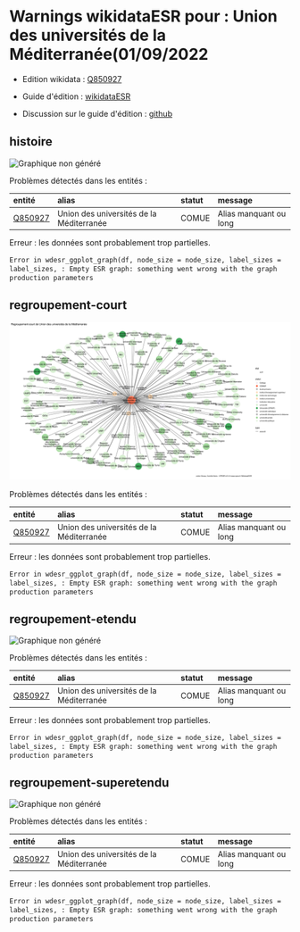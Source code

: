 Warnings wikidataESR pour : Union des universités de la Méditerranée(01/09/2022
================

- Edition wikidata : [Q850927](https://www.wikidata.org/wiki/Q850927)
- Guide d'édition : [wikidataESR](https://github.com/cpesr/wikidataESR/)

- Discussion sur le guide d'édition : [github](https://github.com/cpesr/wikidataESR/issues)



## histoire 

![Graphique non généré](Q850927-histoire.png) 

Problèmes détectés dans les entités :

|entité                                           |alias                                    |statut |message                |
|:------------------------------------------------|:----------------------------------------|:------|:----------------------|
|[Q850927](https://www.wikidata.org/wiki/Q850927) |Union des universités de la Méditerranée |COMUE  |Alias manquant ou long |

 


Erreur : les données sont probablement trop partielles.
```
Error in wdesr_ggplot_graph(df, node_size = node_size, label_sizes = label_sizes, : Empty ESR graph: something went wrong with the graph production parameters

``` 



## regroupement-court 

![Graphique non généré](Q850927-regroupement-court.png) 

Problèmes détectés dans les entités :

|entité                                           |alias                                    |statut |message                |
|:------------------------------------------------|:----------------------------------------|:------|:----------------------|
|[Q850927](https://www.wikidata.org/wiki/Q850927) |Union des universités de la Méditerranée |COMUE  |Alias manquant ou long |

 


Erreur : les données sont probablement trop partielles.
```
Error in wdesr_ggplot_graph(df, node_size = node_size, label_sizes = label_sizes, : Empty ESR graph: something went wrong with the graph production parameters

``` 



## regroupement-etendu 

![Graphique non généré](Q850927-regroupement-etendu.png) 

Problèmes détectés dans les entités :

|entité                                           |alias                                    |statut |message                |
|:------------------------------------------------|:----------------------------------------|:------|:----------------------|
|[Q850927](https://www.wikidata.org/wiki/Q850927) |Union des universités de la Méditerranée |COMUE  |Alias manquant ou long |

 


Erreur : les données sont probablement trop partielles.
```
Error in wdesr_ggplot_graph(df, node_size = node_size, label_sizes = label_sizes, : Empty ESR graph: something went wrong with the graph production parameters

``` 



## regroupement-superetendu 

![Graphique non généré](Q850927-regroupement-superetendu.png) 

Problèmes détectés dans les entités :

|entité                                           |alias                                    |statut |message                |
|:------------------------------------------------|:----------------------------------------|:------|:----------------------|
|[Q850927](https://www.wikidata.org/wiki/Q850927) |Union des universités de la Méditerranée |COMUE  |Alias manquant ou long |

 


Erreur : les données sont probablement trop partielles.
```
Error in wdesr_ggplot_graph(df, node_size = node_size, label_sizes = label_sizes, : Empty ESR graph: something went wrong with the graph production parameters

``` 

